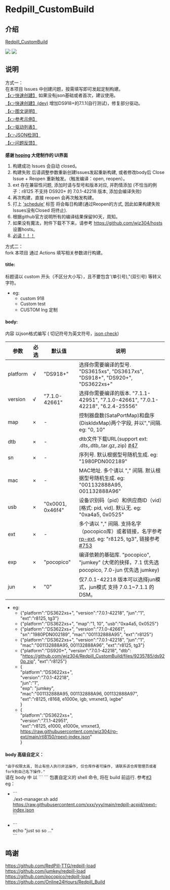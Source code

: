 # Redpill_CustomBuild

## 介绍  
[Redpill_CustomBuild](https://github.com/wjz304/Redpill_CustomBuild)

[![](https://img.shields.io/github/issues-search?label=%E5%AE%9A%E5%88%B6%E6%AC%A1%E6%95%B0&query=repo%3Awjz304%2FRedpill_CustomBuild%20label%3Acustom)](https://github.com/wjz304/Redpill_CustomBuild/issues?q=label%3Acustom)
[![](https://img.shields.io/github/issues-search?label=%E6%AF%8F%E6%97%A5%E6%9E%84%E5%BB%BA&query=repo%3Awjz304%2FRedpill_CustomBuild%20label%3Aschedule)](https://github.com/wjz304/Redpill_CustomBuild/issues?q=label%3Aschedule)

## 说明  
方式一：  
在本项目 Issues 中创建问题，按需填写即可发起定制构建。  
[【👉快速创建】](https://wjz304.github.io/Redpill_CustomBuild/Issues.html)  如果没有json基础或者首次，建议使用。  
[【👉快速创建】(dev)](https://wjz304.github.io/Redpill_CustomBuild/Issues.html?dev=1)  增加DS918+的7.1.1(自行测试)，修复部分驱动。  
[【👉图文说明】](https://github.com/wjz304/Redpill_CustomBuild/blob/main/guide/Issues.md)  
[【👉参考示例】](https://github.com/wjz304/Redpill_CustomBuild/issues/1)   
[【👉驱动列表】](https://xpenology.com/forum/topic/4980-gt-hardware-supported-list-for-dsm-52-lt/)  
[【👉JSON检测】](https://json-online.com/check/)  
[【👉问题反馈】](https://github.com/wjz304/Redpill_CustomBuild/issues/807)  

__感谢 [hoping](https://github.com/htmambo) 大佬制作的 UI界面__  

1. 构建成功 Issues 会自动 closed。  
2. 构建失败 后请调整参数重新创建Issues发起重新构建, 或者修改body后 Close Issue + Reopen 重新触发。（触发编译：open, reopen）。  
3. ext 存在兼容性问题, 添加时请与型号和版本对应, 并酌情添加 (不恰当的例子：r8125 不支持 DS920+ 的 7.0.1-42218 版本, 添加会编译失败)  
4. 再次构建，直接 reopen 会再次触发构建。
5. 打上 ['schedule'](https://github.com/wjz304/Redpill_CustomBuild/blob/main/guide/Issues.md#issues-%E6%AF%8F%E6%97%A5%E5%BE%AA%E7%8E%AF%E6%9E%84%E5%BB%BA%E6%95%99%E7%A8%8B)   标签 将会每日构建(通过Reopen的方式, 因此如果构建失败Issues没有Closed 将终止).  
6. 根据github官方说明所有的编译结果保留90天，周知。
7. 如果没有魔法，附件下载不下来，请参考 https://github.com/wjz304/hosts 设置hosts。
8. [必读！！！](./tips.md)

方式二：   
fork 本项目 通过 Actions 填写相关参数进行构建。



#### title:
标题请以 custom 开头（不区分大小写），且不要包含'(单引号),"(双引号) 等转义字符。
- eg:
  - custom 918
  - Custom test
  - CUSTOM Ing 定制
  
#### body:
内容 以json格式编写 ( 切记符号为英文符号，[json check](https://json-online.com/check/))

参数      | 必选  |     默认值     | 说明  
----------|------|----------------|---------
platform  | √    |"DS918+"        | 选择你需要编译的型号. "DS3615xs", "DS3617xs", "DS918+", "DS920+", "DS3622xs+"  
version   | √    |"7.1.0-42661"   | 选择你需要编译的版本. "7.1.1-42951", "7.1.0-42661", "7.0.1-42218", "6.2.4-25556"  
map       | ×    |-               | 控制器盘数(SataPortMap)和盘序(DiskIdxMap)两个字段, 并以","间隔. eg: "0, 10"  
dtb       | ×    |-               | dtb文件下载URL(support ext: .dts,.dtb,.tar.gz,.zip) [#47](https://github.com/wjz304/Redpill_CustomBuild/issues/47)
sn        | ×    |-               | 序列号. 默认根据型号随机生成. eg: "1980PDN002189" 
mac       | ×    |-               | MAC地址. 多个请以 "," 间隔. 默认根据型号随机生成. eg: "001132888A95, 001132888A96"  
usb       | ×    |"0x0001, 0x46f4"| 设备识别码（pid）和供应商ID（vid）[格式: pid, vid]. 默认无.  eg: "0xa4a5, 0x0525"  
ext       | ×    |-               | 多个请以 "," 间隔. 支持名字（pocopico库）或者链接，名字参考[rp-ext](./exts.json). eg: "r8125, tg3", 链接参考[#753](https://github.com/wjz304/Redpill_CustomBuild/issues/753)  
exp       | ×    |"pocopico"      | 编译依赖的基础库. "pocopico", "jumkey" (大佬的抉择，7.1 优先选 pocopico, 7.0-jun 优先选 jumkey)
jun       | ×    |"0"             | 仅7.0.1-42218 版本可以选择jun模式，jun模式 支持 7.0.1~7.1.1 的 DSM。


- eg:
  - {"platform":"DS3622xs+", "version":"7.0.1-42218", "jun":"1", "ext":"r8125, tg3"}  
  - {"platform":"DS3622xs+", "map":"1, 10", "usb":"0xa4a5, 0x0525"}  
  - {"platform":"DS3622xs+", "version":"7.1.0-42661", "sn":"1980PDN002189", "mac":"001132888A95", "ext":"r8125"}  
  - {"platform":"DS3622xs+", "version":"7.0.1-42218", "jun":"1", "mac":"001132888A95, 001132888A96", "ext":"r8125, tg3"}  
  - {"platform":"DS920+", "version":"7.0.1-42218", "dtb": "https://github.com/wjz304/Redpill_CustomBuild/files/9235785/ds920p.zip", "ext":"r8125"}  
  - {  
      "platform":"DS3622xs+",  
      "version":"7.0.1-42218",  
      "jun":"1",  
      "exp": "jumkey",  
      "mac":"001132888A95, 001132888A96, 001132888A97",  
      "ext":"r8125, r8168, e1000e, igb, vmxnet3, ixgbe"  
    }  
  - {  
      "platform":"DS3622xs+",  
      "version":"7.1.1-42951",  
      "ext":"r8125, e1000, e1000e, vmxnet3, https://raw.githubusercontent.com/wjz304/rp-ext/main/rtl8150/rpext-index.json"  
    }
####  body 高级自定义：
`"由于权限太高, 防止有些人执行非法操作, 仅仓库作者可操作, 请联系该仓库管理员或者fork到自己名下操作."`  
请在 body 中 以 \`\`\`  \`\`\` 包裹自定义的 shell 命令, 将在 build 前运行. 参考[#3](https://github.com/wjz304/Redpill_CustomBuild/issues/3)  
eg：  
- \`\`\`  
./ext-manager.sh add https://raw.githubusercontent.com/xxx/yyy/main/redpill-acpid/rpext-index.json  
\`\`\`  

- \`\`\`  
echo "just so so ..."  
\`\`\`  


## 鸣谢
https://github.com/RedPill-TTG/redpill-load  
https://github.com/jumkey/redpill-load  
https://github.com/pocopico/redpill-load  
https://github.com/Online24Hours/Redpill_Build  

